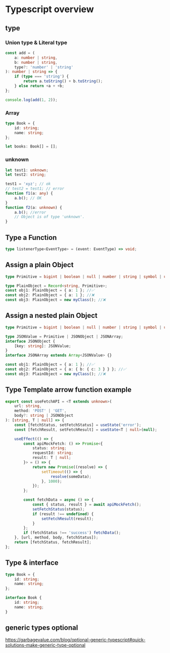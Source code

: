 # Typescript overview


## type

### Union type & Literal type

```ts
const add = (
    a: number | string,
    b: number | string,
    type?: 'number' | 'string'
): number | string => {
    if (type === 'string') {
        return a.toString() + b.toString();
    } else return +a + +b;
};

console.log(add(1, 2));
```

### Array

```ts
type Book = {
    id: string;
    name: string;
};

let books: Book[] = [];
```

### unknown

```ts
let test1: unknown;
let test2: string;

test1 = 'xyz'; // ok
// test2 = test1; // error
function f1(a: any) {
    a.b(); // OK
}
function f2(a: unknown) {
    a.b(); //error
    // Object is of type 'unknown'.
}
```

## Type a Function

```ts
type listenerType<EventType> = (event: EventType) => void;
```

## Assign a plain Object

```ts
type Primitive = bigint | boolean | null | number | string | symbol | undefined;

type PlainObject = Record<string, Primitive>;
const obj1: PlainObject = { a: 1 }; //✅
const obj2: PlainObject = { a: 1 }; //❌
const obj3: PlainObject = new myClass(); //❌
```

## Assign a nested plain Object

```ts
type Primitive = bigint | boolean | null | number | string | symbol | undefined;

type JSONValue = Primitive | JSONObject | JSONArray;
interface JSONObject {
    [key: string]: JSONValue;
}
interface JSONArray extends Array<JSONValue> {}

const obj1: PlainObject = { a: 1 }; //✅
const obj2: PlainObject = { a: { b: { c: 3 } } }; //✅
const obj3: PlainObject = new myClass(); //❌
```

## Type Template arrow function example

```ts
export const useFetchAPI = <T extends unknown>(
    url: string,
    method: 'POST' | 'GET',
    body?: string | JSONObject
): [string, T | null] => {
    const [fetchStatus, setFetchStatus] = useState('error');
    const [fetchResult, setFetchResult] = useState<T | null>(null);

    useEffect(() => {
        const apiMockFetch: () => Promise<{
            status: string;
            requestId: string;
            result: T | null;
        }> = () => {
            return new Promise((resolve) => {
                setTimeout(() => {
                    resolve(someData);
                }, 1000);
            });
        };

        const fetchData = async () => {
            const { status, result } = await apiMockFetch();
            setFetchStatus(status);
            if (result !== undefined) {
                setFetchResult(result);
            }
        };
        if (fetchStatus !== 'success') fetchData();
    }, [url, method, body, fetchStatus]);
    return [fetchStatus, fetchResult];
};
```

## Type & interface

```ts
type Book = {
    id: string;
    name: string;
};

interface Book {
    id: string;
    name: string;
}
```

## generic types optional

https://garbagevalue.com/blog/optional-generic-typescript#quick-solutions-make-generic-type-optional

